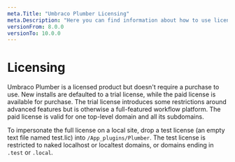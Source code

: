 ```yaml
---
meta.Title: "Umbraco Plumber Licensing"
meta.Description: "Here you can find information about how to use license with Umbraco Plumber"
versionFrom: 8.0.0
versionTo: 10.0.0
---
```


# Licensing

Umbraco Plumber is a licensed product but doesn't require a purchase to use. New installs are defaulted to a trial license, while the paid license is available for purchase. The trial license introduces some restrictions around advanced features but is otherwise a full-featured workflow platform. The paid license is valid for one top-level domain and all its subdomains.

To impersonate the full license on a local site, drop a test license (an empty text file named test.lic) into `/App_plugins/Plumber`. The test license is restricted to naked localhost or localtest domains, or domains ending in `.test` or `.local`.
